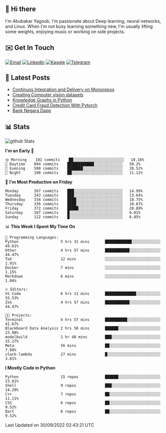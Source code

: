 ## 👋 Hi there

I'm Abubakar Yagoub, I'm passionate about Deep learning, neural networks, and
Linux. When I'm not busy learning something new, I'm usually lifting some
weights, enjoying music or working on side projects.

## ✉️ Get In Touch

[![Email](https://img.shields.io/badge/Email-f1f1f1?style=for-the-badge&logo=gmail&logoColor=0f111a)](mailto:git@blacksuan19.dev)
[![LinkedIn](https://img.shields.io/badge/LinkedIn-0077B5?style=for-the-badge&logo=linkedin&logoColor=white)](https://www.linkedin.com/in/blacksuan19/)
[![Kaggle](https://img.shields.io/badge/Kaggle-5acfff?style=for-the-badge&logo=kaggle&logoColor=white)](http://kaggle.com/abubakaryagob/)
[![Telegram](https://img.shields.io/badge/Telegram-2CA5E0?style=for-the-badge&logo=telegram&logoColor=white)](https://t.me/blacksuan19)

## 📩 Latest Posts

<!-- BLOG-POST-LIST:START -->
- [Continuos Integration and Delivery on Monorepos](http://www.blacksuan19.dev/blog/github-actions-monorepos/)
- [Creating Computer vision datasets](http://www.blacksuan19.dev/blog/creating-datasets/)
- [Knowledge Graphs in Python](http://www.blacksuan19.dev/projects/Knowledge_Graphs/)
- [Credit Card Fraud Detection With Pytorch](http://www.blacksuan19.dev/projects/credit-card-fraud-detection-with-pytorch/)
- [Bank Negara Dapp](http://www.blacksuan19.dev/projects/bank-negara/)
<!-- BLOG-POST-LIST:END -->

## 📊 Stats

![github Stats](https://github-readme-stats.vercel.app/api?username=blacksuan19&theme=github_dark&show_icons=true&count_private=true&custom_title=Github%20Stats&hide_border=true)

<!--START_SECTION:waka-->
**I'm an Early 🐤** 

```text
🌞 Morning    181 commits    ██░░░░░░░░░░░░░░░░░░░░░░░   10.16% 
🌆 Daytime    894 commits    ████████████░░░░░░░░░░░░░   50.2% 
🌃 Evening    508 commits    ███████░░░░░░░░░░░░░░░░░░   28.52% 
🌙 Night      198 commits    ██░░░░░░░░░░░░░░░░░░░░░░░   11.12%

```
📅 **I'm Most Productive on Friday** 

```text
Monday       267 commits    ███░░░░░░░░░░░░░░░░░░░░░░   14.99% 
Tuesday      243 commits    ███░░░░░░░░░░░░░░░░░░░░░░   13.64% 
Wednesday    334 commits    ████░░░░░░░░░░░░░░░░░░░░░   18.75% 
Thursday     336 commits    ████░░░░░░░░░░░░░░░░░░░░░   18.87% 
Friday       372 commits    █████░░░░░░░░░░░░░░░░░░░░   20.89% 
Saturday     107 commits    █░░░░░░░░░░░░░░░░░░░░░░░░   6.01% 
Sunday       122 commits    █░░░░░░░░░░░░░░░░░░░░░░░░   6.85%

```


📊 **This Week I Spent My Time On** 

```text
💬 Programming Languages: 
Python                   5 hrs 31 mins       ████████████░░░░░░░░░░░░░   49.61% 
Other                    4 hrs 57 mins       ███████████░░░░░░░░░░░░░░   44.47% 
TeX                      12 mins             ░░░░░░░░░░░░░░░░░░░░░░░░░   1.91% 
Docker                   7 mins              ░░░░░░░░░░░░░░░░░░░░░░░░░   1.15% 
Markdown                 6 mins              ░░░░░░░░░░░░░░░░░░░░░░░░░   1.04%

🔥 Editors: 
VS Code                  6 hrs 11 mins       ██████████████░░░░░░░░░░░   55.53% 
Zsh                      4 hrs 57 mins       ███████████░░░░░░░░░░░░░░   44.47%

🐱‍💻 Projects: 
Terminal                 4 hrs 57 mins       ██████████░░░░░░░░░░░░░░░   41.67% 
Blackboard Data Analysis 2 hrs 50 mins       ██████░░░░░░░░░░░░░░░░░░░   23.98% 
modelbuild               1 hr 48 mins        ███░░░░░░░░░░░░░░░░░░░░░░   15.27% 
Meta                     56 mins             ██░░░░░░░░░░░░░░░░░░░░░░░   7.98% 
slack-lambda             27 mins             █░░░░░░░░░░░░░░░░░░░░░░░░   3.81%

```

**I Mostly Code in Python** 

```text
Python                   15 repos            ██████░░░░░░░░░░░░░░░░░░░   23.81% 
Shell                    9 repos             ███░░░░░░░░░░░░░░░░░░░░░░   14.29% 
C++                      7 repos             ██░░░░░░░░░░░░░░░░░░░░░░░   11.11% 
CSS                      6 repos             ██░░░░░░░░░░░░░░░░░░░░░░░   9.52% 
Dart                     6 repos             ██░░░░░░░░░░░░░░░░░░░░░░░   9.52%

```



 Last Updated on 30/09/2022 02:43:21 UTC
<!--END_SECTION:waka-->
